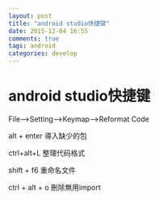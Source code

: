 ```yaml
---
layout: post
title: "android studio快捷键"
date: 2015-12-04 16:55
comments: true
tags: android
categories: develop
---
```


android studio快捷键
==============
 
File-->Setting-->Keymap-->Reformat Code

alt + enter 導入缺少的包

ctrl+alt+L 整理代码格式

shift + f6 重命名文件

ctrl + alt + o 刪除無用import
